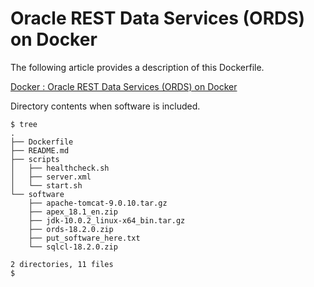 # Oracle REST Data Services (ORDS) on Docker

The following article provides a description of this Dockerfile.

[Docker : Oracle REST Data Services (ORDS) on Docker](https://oracle-base.com/articles/linux/docker-oracle-rest-data-services-ords-on-docker)

Directory contents when software is included.

```
$ tree
.
├── Dockerfile
├── README.md
├── scripts
│   ├── healthcheck.sh
│   ├── server.xml
│   └── start.sh
└── software
    ├── apache-tomcat-9.0.10.tar.gz
    ├── apex_18.1_en.zip
    ├── jdk-10.0.2_linux-x64_bin.tar.gz
    ├── ords-18.2.0.zip
    ├── put_software_here.txt
    └── sqlcl-18.2.0.zip

2 directories, 11 files
$
```
